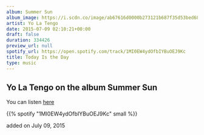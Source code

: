 ```yaml
---
album: Summer Sun
album_image: https://i.scdn.co/image/ab67616d0000b273121b687f35d53bed68a375d0
artist: Yo La Tengo
date: 2015-07-09 02:10:21+00:00
draft: false
duration: 334426
preview_url: null
spotify_url: https://open.spotify.com/track/1MI0EW4ydOfbIYBuOEJ9Kc
title: Today Is the Day
type: music
---
```



## Yo La Tengo on the album Summer Sun

You can listen [here](https://open.spotify.com/track/1MI0EW4ydOfbIYBuOEJ9Kc)

{{% spotify "1MI0EW4ydOfbIYBuOEJ9Kc" small %}}

added on July 09, 2015
